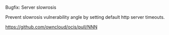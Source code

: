 Bugfix: Server slowrosis

Prevent slowrosis vulnerability angle by setting default http server timeouts.

https://github.com/owncloud/ocis/pull/NNN

